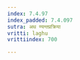 ```yaml
---
index: 7.4.97
index_padded: 7.4.097
sutra: अथ ण्यन्तप्रक्रिया
vritti: laghu
vrittiindex: 700

---
```

